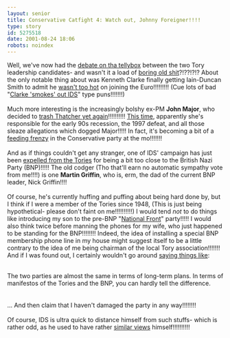 ```yaml
---
layout: senior
title: Conservative Catfight 4: Watch out, Johnny Foreigner!!!!
type: story
id: 5275518
date: 2001-08-24 18:06
robots: noindex
---
```

Well, we've now had the <a href="http://news.bbc.co.uk/hi/english/events/newsnight/newsid_1506000/1506507.stm">debate on tha tellybox</a> between the two Tory leadership candidates- and wasn't it a load of <a href="http://www.guardian.co.uk/Print/0,3858,4244038,00.html">boring old shit</a>?!??!?!? About the only notable thing about was Kenneth Clarke finally getting Iain-Duncan Smith to admit he <a href="http://news.independent.co.uk/uk/politics/story.jsp?dir=62&amp;story=90218&amp;host=3&amp;printable=1">wasn't too hot</a> on joining the Euro!!!!!!!!! (Cue lots of bad "<a href="http://news.independent.co.uk/uk/politics/story.jsp?dir=62&amp;story=90217&amp;host=3&amp;printable=1">Clarke 'smokes' out IDS</a>" type puns!!!!!!!)<br/> <br/>Much more interesting is the increasingly bolshy ex-PM <b>John Major</b>, who decided to <a href="http://news.independent.co.uk/uk/politics/story.jsp?dir=62&amp;story=90158&amp;host=3&amp;printable=1">trash Thatcher yet again</a>!!!!!!!!!! <a href="http://news.independent.co.uk/uk/politics/story.jsp?dir=62&amp;story=90161&amp;host=3&amp;printable=1">This time</a>, apparently she's responsible for the early 90s recession, the 1997 defeat, and all those sleaze allegations which dogged Major!!!!! In fact, it's becoming a bit of a <a href="http://www.guardian.co.uk/guardianpolitics/story/0,3605,540557,00.html">feeding frenzy</a> in the Conservative party at the mo!!!!!!!<br/> <br/>And as if things couldn't get any stranger, one of IDS' campaign has just been <a href="http://news.bbc.co.uk/hi/english/uk_politics/newsid_1507000/1507390.stm">expelled from the Tories</a> for being a bit too close to the British Nazi Party (BNP)!!!!! The old codger (Tho that'll earn no automatic sympathy vote from me!!!!) is one <b>Martin Griffin</b>, who is, erm, the dad of the current BNP leader, Nick Griffin!!!! <br/> <br/>Of course, he's currently huffing and puffing about being hard done by, but I think if I were a member of the Tories since 1948, (This is just being hypothetical- please don't faint on me!!!!!!!!!!) I would tend <i>not</i> to do things like introducing my son to the pre-BNP "<a href="http://politics.guardian.co.uk/conservatives/story/0,9061,541823,00.html">National Front</a>" party!!!!! I would also think twice before manning the phones for my wife, who just happened to be standing for the BNP!!!!!!!! Indeed, the idea of installing a special BNP membership phone line in my house might suggest itself to be a little contrary to the idea of me being chairman of the local Tory association!!!!!!! And if I was found out, I certainly wouldn't go around <a href="http://news.independent.co.uk/uk/politics/story.jsp?story=90385">saying things like</a>:<br/> <br/><div class="quote">The two parties are almost the same in terms of long-term plans. In terms of manifestos of the Tories and the BNP, you can hardly tell the difference.</div> <br/> <br/>... And then claim that I haven't damaged the party in any way!!!!!!!!<br/> <br/>Of course, IDS is ultra quick to distance himself from such stuffs- which is rather odd, as he used to have rather <a href="http://politics.guardian.co.uk/conservatives/story/0,9061,541826,00.html">similar views</a> himself!!!!!!!!!!